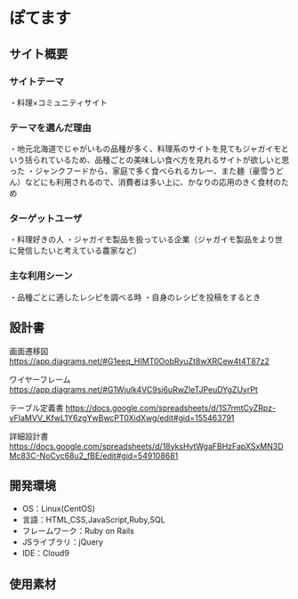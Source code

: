 # ぽてます

## サイト概要
### サイトテーマ

・料理×コミュニティサイト

### テーマを選んだ理由
・地元北海道でじゃがいもの品種が多く、料理系のサイトを見てもジャガイモという括られているため、品種ごとの美味しい食べ方を見れるサイトが欲しいと思った
・ジャンクフードから、家庭で多く食べられるカレー、また麺（豪雪うどん）などにも利用されるので、消費者は多い上に、かなりの応用のきく食材のため

### ターゲットユーザ
・料理好きの人
・ジャガイモ製品を扱っている企業（ジャガイモ製品をより世に発信したいと考えている農家など）

### 主な利用シーン
・品種ごとに適したレシピを調べる時
・自身のレシピを投稿をするとき

## 設計書
画面遷移図
https://app.diagrams.net/#G1eeq_HIMT0OobRyuZt8wXRCew4t4T87z2

ワイヤーフレーム
https://app.diagrams.net/#G1Wjulk4VC9si6uRwZleTJPeuDYgZUyrPt

テーブル定義書
https://docs.google.com/spreadsheets/d/1S7rmtCyZRpz-vFIaMVV_KfwL1Y6zgYwBwcPT0XidXwg/edit#gid=155463791

詳細設計書
https://docs.google.com/spreadsheets/d/18yksHytWgaFBHzFapXSxMN3DMc83C-NoCyc68u2_fBE/edit#gid=549108681



## 開発環境
- OS：Linux(CentOS)
- 言語：HTML,CSS,JavaScript,Ruby,SQL
- フレームワーク：Ruby on Rails
- JSライブラリ：jQuery
- IDE：Cloud9

## 使用素材
